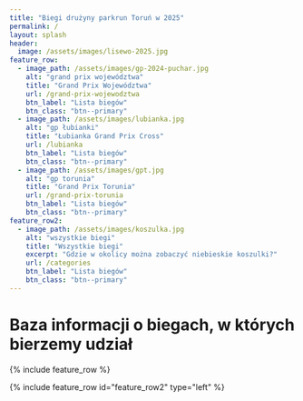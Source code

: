 ```yaml
---
title: "Biegi drużyny parkrun Toruń w 2025"
permalink: /
layout: splash
header:
  image: /assets/images/lisewo-2025.jpg
feature_row:
  - image_path: /assets/images/gp-2024-puchar.jpg
    alt: "grand prix województwa"
    title: "Grand Prix Województwa"
    url: /grand-prix-wojewodztwa
    btn_label: "Lista biegów"
    btn_class: "btn--primary"
  - image_path: /assets/images/lubianka.jpg
    alt: "gp łubianki"
    title: "Łubianka Grand Prix Cross"
    url: /lubianka
    btn_label: "Lista biegów"
    btn_class: "btn--primary"
  - image_path: /assets/images/gpt.jpg
    alt: "gp torunia"
    title: "Grand Prix Torunia"
    url: /grand-prix-torunia
    btn_label: "Lista biegów"
    btn_class: "btn--primary"
feature_row2:
  - image_path: /assets/images/koszulka.jpg
    alt: "wszystkie biegi"
    title: "Wszystkie biegi"
    excerpt: "Gdzie w okolicy można zobaczyć niebieskie koszulki?"
    url: /categories
    btn_label: "Lista biegów"
    btn_class: "btn--primary"
---
```


# Baza informacji o biegach, w których bierzemy udział

{% include feature_row %}

{% include feature_row id="feature_row2" type="left" %}
